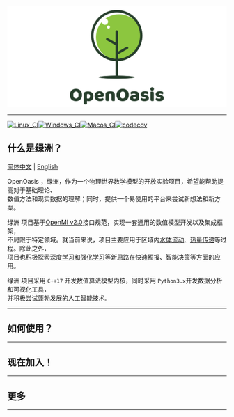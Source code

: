 <img src="./Rsrcs/Logo/logo.png" alt="">

---------------------------------------------------------------------------------

[![Linux_CI](https://github.com/NumHub612/OpenOasis/actions/workflows/linux.yml/badge.svg?branch=main&event=push)](https://github.com/NumHub612/OpenOasis/actions/workflows/linux.yml)[![Windows_CI](https://github.com/NumHub612/OpenOasis/actions/workflows/windows.yml/badge.svg)](https://github.com/NumHub612/OpenOasis/actions/workflows/windows.yml)[![Macos_CI](https://github.com/NumHub612/OpenOasis/actions/workflows/macos.yml/badge.svg)](https://github.com/NumHub612/OpenOasis/actions/workflows/macos.yml)[![codecov](https://codecov.io/gh/NumHub612/OpenOasis/branch/main/graph/badge.svg?token=vjEoxIUG6C)](https://codecov.io/gh/NumHub612/OpenOasis)

## 什么是绿洲？

[简体中文](ReadMe.md) | [English](ReadMe_en.md)

OpenOasis ，绿洲，作为一个物理世界数学模型的开放实验项目，希望能帮助提高对于基础理论、  
数值方法和现实数据的理解；同时，提供一个易使用的平台来尝试新想法和新方案。  

绿洲 项目基于[OpenMI v2.0](https://publicwiki.deltares.nl/display/OPENMI/Version+2.0)接口规范，实现一套通用的数值模型开发以及集成框架，  
不局限于特定领域。就当前来说，项目主要应用于区域内[水体流动](./Cores/README.md#水体流动系统)、[热量传递](./Cores/README.md#热量流动系统)等过程。除此之外，  
项目也积极探索[深度学习和强化学习](./OasisAgents/README.md)等新思路在快速预报、智能决策等方面的应用。

绿洲 项目采用 `C++17` 开发数值算法模型内核，同时采用 `Python3.x`开发数据分析和可视化工具，  
并积极尝试蓬勃发展的人工智能技术。

---------------------------------------------------------------------------------

## 如何使用？


---------------------------------------------------------------------------------

## 现在加入！


---------------------------------------------------------------------------------

## 更多


---------------------------------------------------------------------------------

